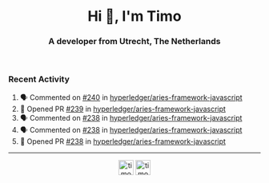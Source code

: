 <h1 align="center">Hi 👋, I'm Timo</h1>
<h3 align="center">A developer from Utrecht, The Netherlands</h3>
<br/>
<!-- https://github.com/rahuldkjain/github-profile-readme-generator --!>

<!--  <p align="left"><img src="https://github-readme-stats.vercel.app/api?username=timoglastra&show_icons=true&count_private=true&" alt="timoglastra" /></p> --!>

<!--
Github language stats
<p align="left"><img src="https://github-readme-stats.vercel.app/api/top-langs/?username=timoglastra&layout=compact" alt="timoglastra" /><p>
-->

<!-- Codestats language stats -->
<!-- <p align="left"><img src="https://codestats-readme.vercel.app/api/top-langs/?username=timoglastra&layout=compact&language_count=12" alt="timoglastra" /><p>    --!>
  
<h3>Recent Activity</h3>

<!--START_SECTION:activity-->
1. 🗣 Commented on [#240](https://github.com/hyperledger/aries-framework-javascript/issues/240) in [hyperledger/aries-framework-javascript](https://github.com/hyperledger/aries-framework-javascript)
2. 💪 Opened PR [#239](https://github.com/hyperledger/aries-framework-javascript/pull/239) in [hyperledger/aries-framework-javascript](https://github.com/hyperledger/aries-framework-javascript)
3. 🗣 Commented on [#238](https://github.com/hyperledger/aries-framework-javascript/issues/238) in [hyperledger/aries-framework-javascript](https://github.com/hyperledger/aries-framework-javascript)
4. 🗣 Commented on [#238](https://github.com/hyperledger/aries-framework-javascript/issues/238) in [hyperledger/aries-framework-javascript](https://github.com/hyperledger/aries-framework-javascript)
5. 💪 Opened PR [#238](https://github.com/hyperledger/aries-framework-javascript/pull/238) in [hyperledger/aries-framework-javascript](https://github.com/hyperledger/aries-framework-javascript)
<!--END_SECTION:activity-->

---

<p align="center">
<a href="https://twitter.com/timoglastra" target="blank"><img align="center" src="https://cdn.jsdelivr.net/npm/simple-icons@3.0.1/icons/twitter.svg" alt="timoglastra" height="30" width="30" /></a>
<a href="https://linkedin.com/in/timoglastra" target="blank"><img align="center" src="https://cdn.jsdelivr.net/npm/simple-icons@3.0.1/icons/linkedin.svg" alt="timoglastra" height="30" width="30" /></a>
</p>



